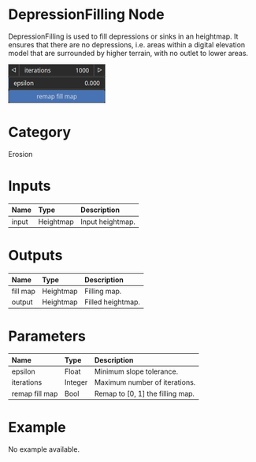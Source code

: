 
DepressionFilling Node
======================


DepressionFilling is used to fill depressions or sinks in an heightmap. It ensures that there are no depressions, i.e. areas within a digital elevation model that are surrounded by higher terrain, with no outlet to lower areas.



![img](../../images/nodes/DepressionFilling_settings.png)


# Category


Erosion
# Inputs

|Name|Type|Description|
| :--- | :--- | :--- |
|input|Heightmap|Input heightmap.|

# Outputs

|Name|Type|Description|
| :--- | :--- | :--- |
|fill map|Heightmap|Filling map.|
|output|Heightmap|Filled heightmap.|

# Parameters

|Name|Type|Description|
| :--- | :--- | :--- |
|epsilon|Float|Minimum slope tolerance.|
|iterations|Integer|Maximum number of iterations.|
|remap fill map|Bool|Remap to [0, 1] the filling map.|

# Example


No example available.